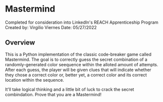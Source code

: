 # Mastermind
Completed for consideration into LinkedIn's REACH Apprenticeship Program
Created by: Virgilio Viernes
Date: 05/27/2022



## Overview
This is a Python implementation of the classic code-breaker game called Mastermind. The goal is to correctly guess the secret combination of a
randomly-generated color seequence within the alloted amount of attempts. After each guess, the player will be given clues that will indicate whether 
they chose a correct color or, better yet, a correct color and its correct location within the sequence. 

It'll take logical thinking and a little bit of luck to crack the secret combindation. Prove that you are a Mastermind!
